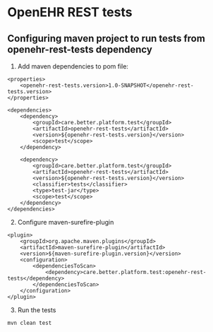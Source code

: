 # OpenEHR REST tests

## Configuring maven project to run tests from openehr-rest-tests dependency

1. Add maven dependencies to pom file:

```      
<properties>
    <openehr-rest-tests.version>1.0-SNAPSHOT</openehr-rest-tests.version>
</properties>
                             
<dependencies>
    <dependency>
        <groupId>care.better.platform.test</groupId>
        <artifactId>openehr-rest-tests</artifactId>
        <version>${openehr-rest-tests.version}</version>
        <scope>test</scope>
    </dependency>

    <dependency>
        <groupId>care.better.platform.test</groupId>
        <artifactId>openehr-rest-tests</artifactId>
        <version>${openehr-rest-tests.version}</version>
        <classifier>tests</classifier>
        <type>test-jar</type>
        <scope>test</scope>
    </dependency>
</dependencies>
```

2. Configure maven-surefire-plugin

```
<plugin>
    <groupId>org.apache.maven.plugins</groupId>
    <artifactId>maven-surefire-plugin</artifactId>
    <version>${maven-surefire-plugin.version}</version>
    <configuration>
        <dependenciesToScan>
            <dependency>care.better.platform.test:openehr-rest-tests</dependency>
        </dependenciesToScan>
    </configuration>
</plugin>
```

3. Run the tests

```
mvn clean test
```

